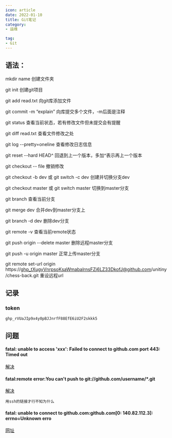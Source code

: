 ```yaml
---
icon: article
date: 2022-01-10
title: Git笔记
category:
- 运维

tag:
- Git
---
```


## 语法：

mkdir name 创建文件夹

git init  创建git项目

git add read.txt 向git库添加文件

git commit -m “explain” 向库提交多个文件，-m后面是注释

git status  查看当前状态，若有修改文件但未提交会有提醒

git diff read.txt  查看文件修改之处

git log --pretty=oneline 查看修改日志信息

git reset --hard HEAD^ 回退到上一个版本，多加^表示再上一个版本

git checkout -- file 撤销修改

git checkout -b dev 或 git switch -c dev  创建并切换分支dev

git checkout master 或 git switch master 切换到master分支

git branch  查看当前分支

git merge dev 合并dev到master分支上

git branch -d dev 删除dev分支

git remote -v 查看当前remote状态

git push origin --delete master  删除远程master分支

git push -u origin master 正常上传master分支

git remote set-url origin https://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@github.com/unitiny/chess-back.git   重设远程url



## 记录

### token

```
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
```





## 问题

#### fatal: unable to access 'xxx': Failed to connect to github.com port 443: Timed out

[解决](https://blog.csdn.net/m0_45388819/article/details/115795229)



#### fatal:remote error:You can't push to git://github.com/username/*.git

[解决](https://blog.csdn.net/qq_24135817/article/details/79830630)

```
用ssh的链接才行不知为什么
```



#### fatal: unable to connect to github.com:github.com[0: 140.82.112.3]: errno=Unknown erro

[网址](https://www.cnblogs.com/riddly/p/16134255.html)